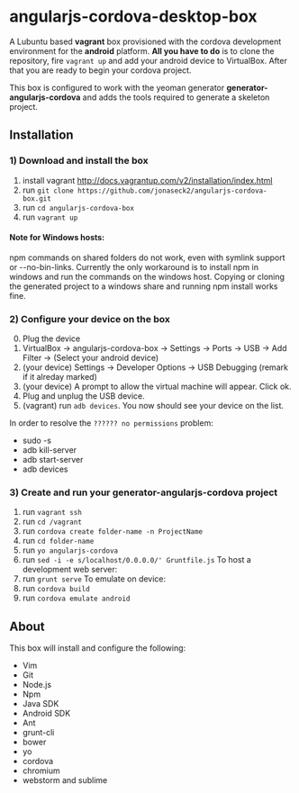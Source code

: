 # angularjs-cordova-desktop-box #

A Lubuntu based **vagrant** box provisioned with the cordova development environment for the **android** platform. **All you have to do** is to clone the repository, fire `vagrant up` and add your android device to VirtualBox. After that you are ready to begin your cordova project.

This box is configured to work with the yeoman generator **generator-angularjs-cordova** and adds the tools required to generate a skeleton project.

## Installation ##

### 1) Download and install the box ###

1. install vagrant http://docs.vagrantup.com/v2/installation/index.html
2. run `git clone https://github.com/jonaseck2/angularjs-cordova-box.git`
3. run `cd angularjs-cordova-box`
3. run `vagrant up`

#### Note for Windows hosts:
npm commands on shared folders do not work, even with symlink support or --no-bin-links. Currently the only workaround is to install npm in windows and run the commands on the windows host. Copying or cloning the generated project to a windows share and running npm install works fine.

### 2) Configure your device on the box ###

0. Plug the device
1. VirtualBox -> angularjs-cordova-box -> Settings -> Ports -> USB -> Add Filter -> (Select your android device)
2. (your device) Settings -> Developer Options -> USB Debugging (remark if it alreday marked)
3. (your device) A prompt to allow the virtual machine will appear. Click ok.
4. Plug and unplug the USB device.
5. (vagrant) run `adb devices`. You now should see your device on the list. 

In order to resolve the `?????? no permissions` problem:

* sudo -s
* adb kill-server
* adb start-server
* adb devices

### 3) Create and run your generator-angularjs-cordova project ###

1. run `vagrant ssh`
2. run `cd /vagrant`
3. run `cordova create folder-name -n ProjectName`
4. run `cd folder-name`
5. run `yo angularjs-cordova`
6. run `sed -i -e s/localhost/0.0.0.0/' Gruntfile.js`
To host a development web server:
7. run `grunt serve`
To emulate on device:
8. run `cordova build`
9. run `cordova emulate android`

## About ##

This box will install and configure the following:

* Vim
* Git
* Node.js
* Npm
* Java SDK
* Android SDK
* Ant
* grunt-cli
* bower
* yo
* cordova
* chromium
* webstorm and sublime
